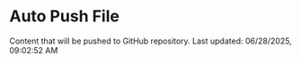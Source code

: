 # Auto Push File

Content that will be pushed to GitHub repository.
Last updated: 06/28/2025, 09:02:52 AM